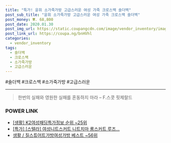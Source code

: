 ```yaml
--- 
title: "특가! 윤휘 소가죽가방 고급스러운 여성 가죽 크로스백 숄더백" 
post_sub_title: "윤휘 소가죽가방 고급스러운 여성 가죽 크로스백 숄더백" 
post_money: ₩. 68,800 
post_date: 2020.01.30 
post_img_url: https://static.coupangcdn.com/image/vendor_inventory/images/2019/02/13/1/6/2397c632-e479-4760-8fa6-b2aa77bc3bbc.jpg 
post_link_url: https://coupa.ng/bnHVhl 
categories: 
  - vendor_inventory 
tags: 
  - 숄더백 
  - 크로스백 
  - 소가죽가방 
  - 고급스러운 
--- 
```

  #숄더백 #크로스백 #소가죽가방 #고급스러운 
<hr> 

> 한번의 실패와 영원한 실패를 혼동하지 마라  – F.스콧 핏제랄드 


### POWER LINK

* <a href="https://blog.naver.com/fasyy4321/221771590272" target="_blank"> [생활] K2여성패딩특가정보 순위 ~25위</a>
* <a href="https://blog.naver.com/sakai111/221788265851" target="_blank">[특가] [스텔라] 여성니트스커트 니트치마 롱스커트 루즈...</a>
* <a href="https://blog.naver.com/santokki14/221779471426" target="_blank">생활 / 질스튜어트가방여성가방 베스트 ~56위</a>

